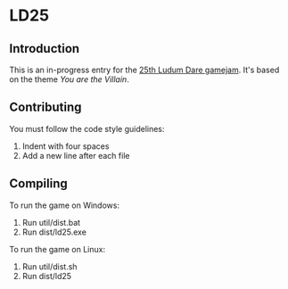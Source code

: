 # LD25

## Introduction

This is an in-progress entry for the [25th Ludum Dare gamejam](http://www.ludumdare.com/). It's based on the theme *You are the Villain*.

## Contributing

You must follow the code style guidelines:

1. Indent with four spaces
2. Add a new line after each file

## Compiling

To run the game on Windows:

1. Run util/dist.bat
2. Run dist/ld25.exe

To run the game on Linux:

1. Run util/dist.sh
2. Run dist/ld25
